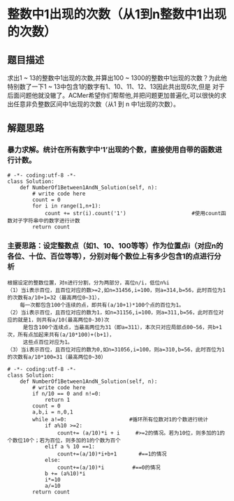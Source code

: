 # 整数中1出现的次数（从1到n整数中1出现的次数）
## 题目描述
求出1 ~ 13的整数中1出现的次数,并算出100 ~ 1300的整数中1出现的次数？为此他特别数了一下1 ~ 13中包含1的数字有1、10、11、12、13因此共出现6次,但是
对于后面问题他就没辙了。ACMer希望你们帮帮他,并把问题更加普遍化,可以很快的求出任意非负整数区间中1出现的次数（从1 到 n 中1出现的次数）。
## 解题思路
### 暴力求解。统计在所有数字中‘1’出现的个数，直接使用自带的函数进行计数。
```
# -*- coding:utf-8 -*-
class Solution:
    def NumberOf1Between1AndN_Solution(self, n):
        # write code here
        count = 0
        for i in range(1,n+1):                          
            count += str(i).count('1')                     #使用count函数对子字符串中的数字进行计数
        return count
```
### 主要思路：设定整数点（如1、10、100等等）作为位置点i（对应n的各位、十位、百位等等），分别对每个数位上有多少包含1的点进行分析
    根据设定的整数位置，对n进行分割，分为两部分，高位n/i，低位n%i
    （1）当i表示百位，且百位对应的数>=2,如n=31456,i=100，则a=314,b=56，此时百位为1的次数有a/10+1=32（最高两位0~31），
        每一次都包含100个连续的点，即共有(a/10+1)*100个点的百位为1。
    （2）当i表示百位，且百位对应的数为1，如n=31156,i=100，则a=311,b=56，此时百位对应的就是1，则共有a/10(最高两位0-30)次
         是包含100个连续点，当最高两位为31（即a=311），本次只对应局部点00~56，共b+1次，所有点加起来共有(a/10*100)+(b+1)，
         这些点百位对应为1。
    （3）当i表示百位，且百位对应的数为0,如n=31056,i=100，则a=310,b=56，此时百位为1的次数有a/10*100=31（最高两位0~30）
```
# -*- coding:utf-8 -*-
class Solution:
    def NumberOf1Between1AndN_Solution(self, n):
        # write code here
        if n/10 == 0 and n!=0:
            return 1
        count = 0
        a,b,i = n,0,1
        while a!=0:                    #循环所有位数对1的个数进行统计
            if a%10 >=2:
                count+= (a/10)*i + i     #>=2的情况。若为10位，则多加的1的个数位10个；若为百位，则多加的1的个数为百个
            elif a % 10 ==1:
                count+=(a/10)*i+b+1       #==1的情况
            else:
                count+=(a/10)*i         #==0的情况
            b += (a%10)*i
            i*=10                         
            a/=10
        return count 
```
